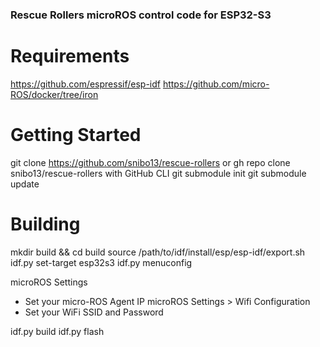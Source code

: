 ### Rescue Rollers microROS control code for ESP32-S3

# Requirements
https://github.com/espressif/esp-idf
https://github.com/micro-ROS/docker/tree/iron

# Getting Started

git clone https://github.com/snibo13/rescue-rollers or gh repo clone snibo13/rescue-rollers with GitHub CLI
git submodule init
git submodule update

# Building
mkdir build && cd build
source /path/to/idf/install/esp/esp-idf/export.sh
idf.py set-target esp32s3
idf.py menuconfig

microROS Settings 
- Set your micro-ROS Agent IP
microROS Settings > Wifi Configuration
- Set your WiFi SSID and Password

idf.py build
idf.py flash
